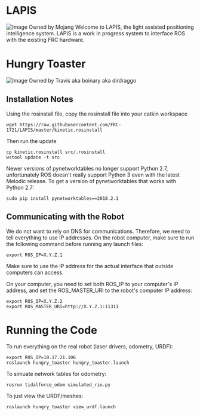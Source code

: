 # LAPIS
![Image Owned by Mojang](https://gamepedia.cursecdn.com/minecraft_gamepedia/archive/9/9f/20190403173427%21Lapis_Lazuli.png?version=333534eee995063b4191a3abe9f86113)
Welcome to LAPIS, the light assisted positioning intelligence system.
LAPIS is a work in progress system to interface ROS with the existing FRC hardware.

# Hungry Toaster
![Image Owned by Travis aka boinary aka dirdraggo](https://cdn.discordapp.com/attachments/516760208366764038/647066532861575168/Hungry_Toaster.png)

## Installation Notes
Using the rosinstall file, copy the rosinstall file into your catkin workspace
```
wget https://raw.githubusercontent.com/FRC-1721/LAPIS/master/kinetic.rosinstall
```
Then run the update
```
cp kinetic.rosinstall src/.rosinstall
wstool update -t src
```

Newer versions of pynetworktables no longer support Python 2.7, unfortunately
ROS doesn't really support Python 3 even with the latest Melodic release. To
get a version of pynetworktables that works with Python 2.7:

    sudo pip install pynetworktables==2018.2.1

## Communicating with the Robot

We do not want to rely on DNS for communications. Therefore, we need to tell
everything to use IP addresses. On the robot computer, make sure to run the
following command before running any launch files:

    export ROS_IP=X.Y.Z.1

Make sure to use the IP address for the actual interface that outside computers
can access.

On your computer, you need to set both ROS_IP to your computer's IP address,
and set the ROS_MASTER_URI to the robot's computer IP address:

	export ROS_IP=X.Y.Z.2
	export ROS_MASTER_URI=http://X.Y.Z.1:11311

# Running the Code

To run everything on the real robot (laser drivers, odometry, URDF):

	export ROS_IP=10.17.21.106
	roslaunch hungry_toaster hungry_toaster.launch

To simuate network tables for odometry:

	rosrun tidalforce_odom simulated_rio.py

To just view the URDF/meshes:

	roslaunch hungry_toaster view_urdf.launch
